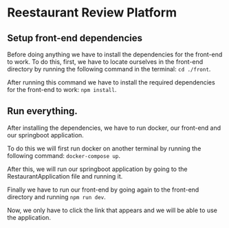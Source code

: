 ﻿# Reestaurant Review Platform

## Setup front-end dependencies

Before doing anything we have to install the dependencies for the front-end to work.
To do this, first, we have to locate ourselves in the front-end directory by running the following command in the terminal: `cd ./front`.

After running this command we have to install the required dependencies for the front-end to work: `npm install`.

## Run everything.

After installing the dependencies, we have to run docker, our front-end and our springboot application.

To do this we will first run docker on another terminal by running the following command: `docker-compose up`.

After this, we will run our springboot application by going to the RestaurantApplication file and running it.

Finally we have to run our front-end by going again to the front-end directory and running `npm run dev`.

Now, we only have to click the link that appears and we will be able to use the application.

